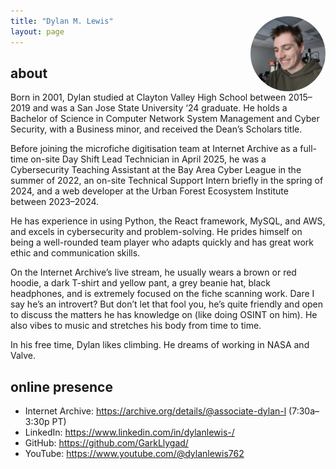 ```yaml
---
title: "Dylan M. Lewis"
layout: page
---
```

<img src="assets/images/dylan.jpeg" alt="Dylan smiling in a grinning way, taken from Sophia Tung's 'This is where all of the Internet is stored' YouTube video" title="isn't he handsome???" width="120" align="right" style="margin-top:-4rem; margin-left:1rem; border-radius:50%;">

## about
Born in 2001, Dylan studied at Clayton Valley High School between 2015–2019 and was a San Jose State University ‘24 graduate. He holds a Bachelor of Science in Computer Network System Management and Cyber Security, with a Business minor, and received the Dean’s Scholars title.

Before joining the microfiche digitisation team at Internet Archive as a full-time on-site Day Shift Lead Technician in April 2025, he was a Cybersecurity Teaching Assistant at the Bay Area Cyber League in the summer of 2022, an on-site Technical Support Intern briefly in the spring of 2024, and a web developer at the Urban Forest Ecosystem Institute between 2023–2024.

He has experience in using Python, the React framework, MySQL, and AWS, and excels in cybersecurity and problem-solving. He prides himself on being a well-rounded team player who adapts quickly and has great work ethic and communication skills.

On the Internet Archive’s live stream, he usually wears a brown or red hoodie, a dark T-shirt and yellow pant, a grey beanie hat, black headphones, and is extremely focused on the fiche scanning work. Dare I say he’s an introvert? But don’t let that fool you, he’s quite friendly and open to discuss the matters he has knowledge on (like doing OSINT on him). He also vibes to music and stretches his body from time to time.

In his free time, Dylan likes climbing. He dreams of working in NASA and Valve.

## online presence
- Internet Archive: https://archive.org/details/@associate-dylan-l (7:30a–3:30p PT)
- LinkedIn: https://www.linkedin.com/in/dylanlewis-/
- GitHub: https://github.com/GarkLlygad/
- YouTube: https://www.youtube.com/@dylanlewis762
